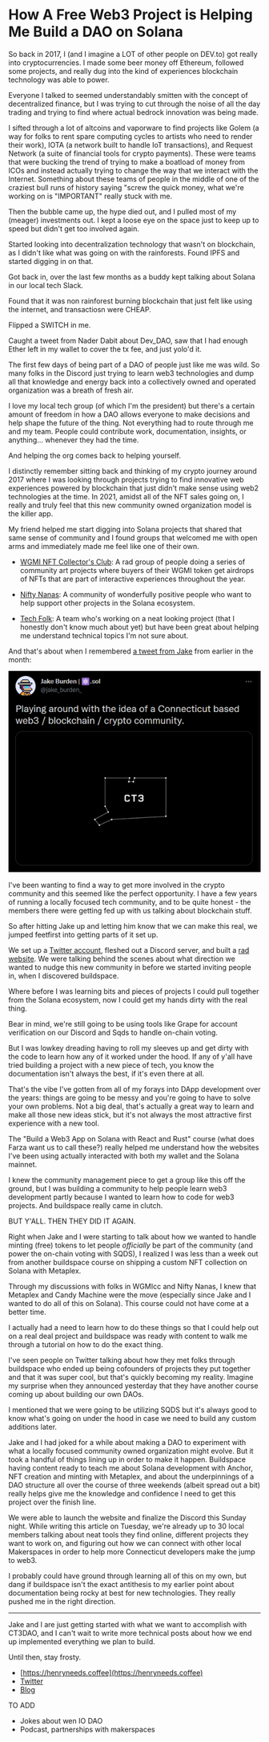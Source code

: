 # How A Free Web3 Project is Helping Me Build a DAO on Solana

So back in 2017, I (and I imagine a LOT of other people on DEV.to) got really into cryptocurrencies. I made some beer money off Ethereum, followed some projects, and really dug into the kind of experiences blockchain technology was able to power.

Everyone I talked to seemed understandably smitten with the concept of decentralized finance, but I was trying to cut through the noise of all the day trading and trying to find where actual bedrock innovation was being made.

I sifted through a lot of altcoins and vaporware to find projects like Golem (a way for folks to rent spare computing cycles to artists who need to render their work), IOTA (a network built to handle IoT transactions), and Request Network (a suite of financial tools for crypto payments). These were teams that were bucking the trend of trying to make a boatload of money from ICOs and instead actually trying to change the way that we interact with the Internet. Something about these teams of people in the middle of one of the craziest bull runs of history saying "screw the quick money, what we're working on is "IMPORTANT" really stuck with me.

Then the bubble came up, the hype died out, and I pulled most of my (meager) investments out. I kept a loose eye on the space just to keep up to speed but didn't get too involved again.

Started looking into decentralization technology that wasn't on blockchain, as I didn't like what was going on with the rainforests. Found IPFS and started digging in on that.

Got back in, over the last few months as a buddy kept talking about Solana in our local tech Slack.

Found that it was non rainforest burning blockchain that just felt like using the internet, and transactiosn were CHEAP.

Flipped a SWITCH in me.

Caught a tweet from Nader Dabit about Dev_DAO, saw that I had enough Ether left in my wallet to cover the tx fee, and just yolo'd it.

The first few days of being part of a DAO of people just like me was wild. So many folks in the Discord just trying to learn web3 technologies and dump all that knowledge and energy back into a collectively owned and operated organization was a breath of fresh air.

I love my local tech group (of which I'm the president) but there's a certain amount of freedom in how a DAO allows everyone to make decisions and help shape the future of the thing. Not everything had to route through me and my team. People could contribute work, documentation, insights, or anything... whenever they had the time.

And helping the org comes back to helping yourself.

I distinctly remember sitting back and thinking of my crypto journey around 2017 where I was looking through projects trying to find innovative web experiences powered by blockchain that just didn't make sense using web2 technologies at the time. In 2021, amidst all of the NFT sales going on, I really and truly feel that this new community owned organization model is the killer app.

My friend helped me start digging into Solana projects that shared that same sense of community and I found groups that welcomed me with open arms and immediately made me feel like one of their own.

- [WGMI NFT Collector's Club](https://wgmi.cc/): A rad group of people doing a series of community art projects where buyers of their WGMI token get airdrops of NFTs that are part of interactive experiences throughout the year.

- [Nifty Nanas](https://www.niftynanas.com/): A community of wonderfully positive people who want to help support other projects in the Solana ecosystem.

- [Tech Folk](https://twitter.com/techfolk_nft): A team who's working on a neat looking project (that I honestly don't know much about yet) but have been great about helping me understand technical topics I'm not sure about.

And that's about when I remembered [a tweet from Jake](https://twitter.com/jake_burden_/status/1455549038527406084) from earlier in the month:

![](./images/jakeTweet.png)

I've been wanting to find a way to get more involved in the crypto community and this seemed like the perfect opportunity. I have a few years of running a locally focused tech community, and to be quite honest - the members there were getting fed up with us talking about blockchain stuff.

So after hitting Jake up and letting him know that we can make this real, we jumped feetfirst into getting parts of it set up.

We set up a [Twitter account](https://twitter.com/ct3_dao), fleshed out a Discord server, and built a [rad website](https://ct3dao.io). We were talking behind the scenes about what direction we wanted to nudge this new community in before we started inviting people in, when I discovered buildspace.

Where before I was learning bits and pieces of projects I could pull together from the Solana ecosystem, now I could get my hands dirty with the real thing.

Bear in mind, we're still going to be using tools like Grape for account verification on our Discord and Sqds to handle on-chain voting.

But I was lowkey dreading having to roll my sleeves up and get dirty with the code to learn how any of it worked under the hood. If any of y'all have tried building a project with a new piece of tech, you know the documentation isn't always the best, if it's even there at all.

That's the vibe I've gotten from all of my forays into DApp development over the years: things are going to be messy and you're going to have to solve your own problems. Not a big deal, that's actually a great way to learn and make all those new ideas stick, but it's not always the most attractive first experience with a new tool.

The "Build a Web3 App on Solana with React and Rust" course (what does Farza want us to call these?) really helped me understand how the websites I've been using actually interacted with both my wallet and the Solana mainnet.

I knew the community management piece to get a group like this off the ground, but I was building a community to help people learn web3 development partly because I wanted to learn how to code for web3 projects. And buildspace really came in clutch.

BUT Y'ALL. THEN THEY DID IT AGAIN.

Right when Jake and I were starting to talk about how we wanted to handle minting (free) tokens to let people _officially_ be part of the community (and power the on-chain voting with SQDS), I realized I was less than a week out from another buildspace course on shipping a custom NFT collection on Solana with Metaplex.

Through my discussions with folks in WGMIcc and Nifty Nanas, I knew that Metaplex and Candy Machine were the move (especially since Jake and I wanted to do all of this on Solana). This course could not have come at a better time.

I actually had a need to learn how to do these things so that I could help out on a real deal project and buildspace was ready with content to walk me through a tutorial on how to do the exact thing.

I've seen people on Twitter talking about how they met folks through buildspace who ended up being cofounders of projects they put together and that it was super cool, but that's quickly becoming my reality. Imagine my surprise when they announced yesterday that they have another course coming up about building our own DAOs.

I mentioned that we were going to be utilizing SQDS but it's always good to know what's going on under the hood in case we need to build any custom additions later.

Jake and I had joked for a while about making a DAO to experiment with what a locally focused community owned organization might evolve. But it took a handful of things lining up in order to make it happen. Buildspace having content ready to teach me about Solana development with Anchor, NFT creation and minting with Metaplex, and about the underpinnings of a DAO structure all over the course of three weekends (albeit spread out a bit) really helps give me the knowledge and confidence I need to get this project over the finish line.

We were able to launch the website and finalize the Discord this Sunday night. While writing this article on Tuesday, we're already up to 30 local members talking about neat tools they find online, different projects they want to work on, and figuring out how we can connect with other local Makerspaces in order to help more Connecticut developers make the jump to web3.

I probably could have ground through learning all of this on my own, but dang if buildspace isn't the exact antithesis to my earlier point about documentation being rocky at best for new technologies. They really pushed me in the right direction.

---

Jake and I are just getting started with what we want to accomplish with CT3DAO, and I can't wait to write more technical posts about how we end up implemented everything we plan to build.

Until then, stay frosty.

- [https://henryneeds.coffee](https://henryneeds.coffee)
- [Twitter](https://twitter.com/quinncuatro)
- [Blog](https://henryneeds.coffee/blog/)

TO ADD
- Jokes about wen IO DAO
- Podcast, partnerships with makerspaces
